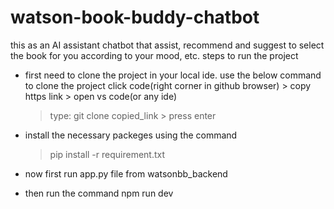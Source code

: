 # watson-book-buddy-chatbot
this as an AI assistant chatbot that assist, recommend and suggest to select the book for you according to your mood, etc.
steps to run the project
* first need to clone the project in your local ide. use the below command to clone the project
    click code(right corner in github browser) > copy https link > open vs code(or any ide)
    > type: git clone copied_link > press enter

* install the necessary packeges using the command 
    > pip install -r requirement.txt

* now first run app.py file from watsonbb_backend
* then run the command npm run dev 